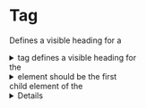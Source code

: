 # Tag <summary>

Defines a visible heading for a <details> element  

The <summary> tag defines a visible heading for  
the <details> element. The heading can be clicked  
to view/hide the details.  

Note: The <summary> element should be the first  
child element of the <details> element.  

Example:  
```html
 <details>
  <summary>Epcot Center</summary>
  <p>Epcot is a theme park at Walt Disney World Resort featuring exciting attractions, international pavilions, award-winning fireworks and seasonal special events.</p>
</details>
```
